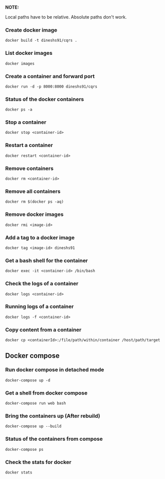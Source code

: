 **NOTE:** 

Local paths have to be relative. Absolute paths don't work.

### Create docker image

`docker build -t dineshs91/cqrs .`

### List docker images

`docker images`

### Create a container and forward port

`docker run -d -p 8000:8000 dineshs91/cqrs`

### Status of the docker containers

`docker ps -a`

### Stop a container

`docker stop <container-id>`

### Restart a container

`docker restart <container-id>`

### Remove containers

`docker rm <container-id>`

### Remove all containers

`docker rm $(docker ps -aq)`

### Remove docker images

`docker rmi <image-id>`

### Add a tag to a docker image

`docker tag <image-id> dineshs91`

### Get a bash shell for the container

`docker exec -it <container-id> /bin/bash`

### Check the logs of a container

`docker logs <container-id>`

### Running logs of a container

`docker logs -f <container-id>`

### Copy content from a container 

`docker cp <containerId>:/file/path/within/container /host/path/target`

## Docker compose

### Run docker compose in detached mode

`docker-compose up -d`

### Get a shell from docker compose

`docker-compose run web bash`

### Bring the containers up (After rebuild)

`docker-compose up --build`

### Status of the containers from compose

`docker-compose ps`

### Check the stats for docker

`docker stats`
